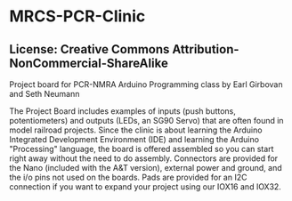# MRCS-PCR-Clinic
## License: Creative Commons Attribution-NonCommercial-ShareAlike

Project board for PCR-NMRA Arduino Programming class by Earl Girbovan and Seth Neumann

The Project Board includes examples of inputs (push buttons,
potentiometers) and outputs (LEDs, an SG90 Servo) that are often
found in model railroad projects.  Since the clinic is about learning
the Arduino Integrated Development Environment (IDE) and learning
the Arduino "Processing" language, the board is offered assembled
so you can start right away without the need to do assembly.
Connectors are provided for the Nano (included with the A&T version),
external power and ground, and the i/o pins not used on the boards.
Pads are provided for an I2C connection if you want to expand your
project using our IOX16 and IOX32.


